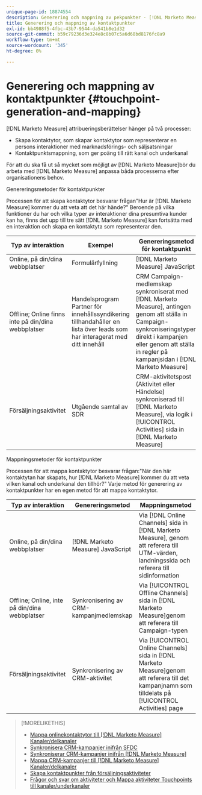 ```yaml
---
unique-page-id: 18874554
description: Generering och mappning av pekpunkter - [!DNL Marketo Measure] - Produktdokumentation
title: Generering och mappning av kontaktpunkter
exl-id: bb4988f5-4fbc-43b7-9544-da541b8e1d32
source-git-commit: b59c79236d3e324e8c8b07c5a6d68bd8176fc8a9
workflow-type: tm+mt
source-wordcount: '345'
ht-degree: 0%

---
```


# Generering och mappning av kontaktpunkter {#touchpoint-generation-and-mapping}

[!DNL Marketo Measure] attribueringsberättelser hänger på två processer:

* Skapa kontaktytor, som skapar kontaktytor som representerar en persons interaktioner med marknadsförings- och säljsatsningar
* Kontaktpunktsmappning, som ger poäng till rätt kanal och underkanal

För att du ska få ut så mycket som möjligt av [!DNL Marketo Measure]bör du arbeta med [!DNL Marketo Measure] anpassa båda processerna efter organisationens behov.

Genereringsmetoder för kontaktpunkter

Processen för att skapa kontaktytor besvarar frågan&quot;Hur är [!DNL Marketo Measure] kommer du att veta att det här hände?&quot; Beroende på vilka funktioner du har och vilka typer av interaktioner dina presumtiva kunder kan ha, finns det upp till tre sätt [!DNL Marketo Measure] kan fortsätta med en interaktion och skapa en kontaktyta som representerar den.

| **Typ av interaktion** | **Exempel** | **Genereringsmetod för kontaktpunkt** |
|---|---|---|
| Online, på din/dina webbplatser | Formulärfyllning | [!DNL Marketo Measure] JavaScript |
| Offline; Online finns inte på din/dina webbplatser | Handelsprogram Partner för innehållssyndikering tillhandahåller en lista över leads som har interagerat med ditt innehåll | CRM Campaign-medlemskap synkroniserat med [!DNL Marketo Measure], antingen genom att ställa in Campaign-synkroniseringstypen direkt i kampanjen eller genom att ställa in regler på kampanjsidan i [!DNL Marketo Measure] |
| Försäljningsaktivitet | Utgående samtal av SDR | CRM-aktivitetspost (Aktivitet eller Händelse) synkroniserad till [!DNL Marketo Measure], via logik i [!UICONTROL Activities] sida in [!DNL Marketo Measure] |

Mappningsmetoder för kontaktpunkter

Processen för att mappa kontaktytor besvarar frågan:&quot;När den här kontaktytan har skapats, hur [!DNL Marketo Measure] kommer du att veta vilken kanal och underkanal den tillhör?&quot; Varje metod för generering av kontaktpunkter har en egen metod för att mappa kontaktytor.

| **Typ av interaktion** | **Genereringsmetod** | **Mappningsmetod** |
|---|---|---|
| Online, på din/dina webbplatser | [!DNL Marketo Measure] JavaScript | Via [!DNL Online Channels] sida in [!DNL Marketo Measure], genom att referera till UTM-värden, landningssida och referera till sidinformation |
| Offline; Online, inte på din/dina webbplatser | Synkronisering av CRM-kampanjmedlemskap | Via [!UICONTROL Offline Channels] sida in [!DNL Marketo Measure]genom att referera till Campaign-typen |
| Försäljningsaktivitet | Synkronisering av CRM-aktivitet | Via [!UICONTROL Online Channels] sida in [!DNL Marketo Measure]genom att referera till det kampanjnamn som tilldelats på [!UICONTROL Activities] page |

>[!MORELIKETHIS]
>
>* [Mappa onlinekontaktytor till [!DNL Marketo Measure] Kanaler/delkanaler](/help/channel-tracking-and-setup/online-channels/online-custom-channel-setup.md)
>* [Synkronisera CRM-kampanjer inifrån SFDC](/help/channel-tracking-and-setup/offline-channels/syncing-offline-campaigns.md)
>* [Synkroniserar CRM-kampanjer inifrån [!DNL Marketo Measure]](/help/channel-tracking-and-setup/offline-channels/custom-campaign-sync.md)
>* [Mappa CRM-kampanjer till [!DNL Marketo Measure] Kanaler/delkanaler](/help/channel-tracking-and-setup/offline-channels/offline-custom-channel-setup.md)
>* [Skapa kontaktpunkter från försäljningsaktiviteter](/help/advanced-marketo-measure-features/activities-attribution/salesforce-activities-attribution.md)
>* [Frågor och svar om aktiviteter och Mappa aktiviteter Touchpoints till kanaler/underkanaler](/help/advanced-marketo-measure-features/activities-attribution/activities-attribution-faq.md)



